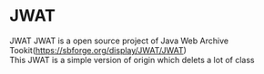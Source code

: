 # JWAT
JWAT
JWAT is a open source project of Java Web Archive<br>
Tookit(https://sbforge.org/display/JWAT/JWAT)<br>
This JWAT is a simple version of origin which delets a lot of class<br>

